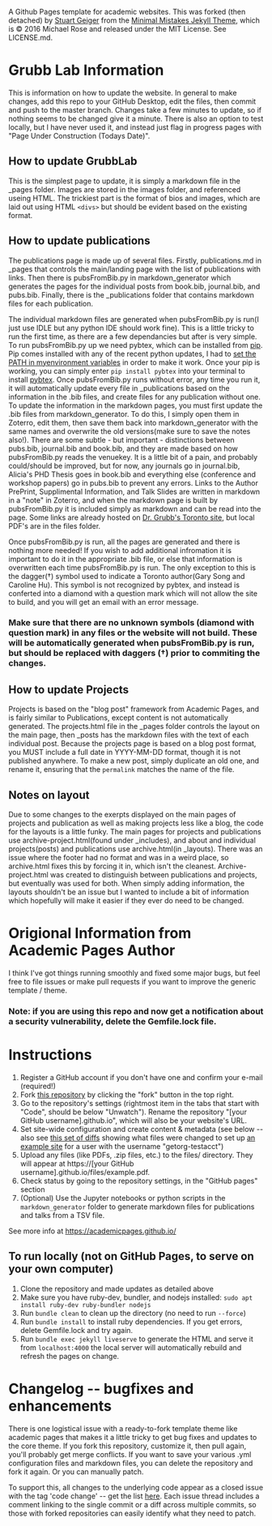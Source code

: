 A Github Pages template for academic websites. This was forked (then detached) by [Stuart Geiger](https://github.com/staeiou) from the [Minimal Mistakes Jekyll Theme](https://mmistakes.github.io/minimal-mistakes/), which is © 2016 Michael Rose and released under the MIT License. See LICENSE.md.


# Grubb Lab Information
This is information on how to update the website. In general to make changes, add this repo to your GitHub Desktop, edit the files, then commit and push to the master branch. Changes take a few minutes to update, so if nothing seems to be changed give it a minute. There is also an option to test locally, but I have never used it, and instead just flag in progress pages with "Page Under Construction (Todays Date)". 

## How to update GrubbLab
This is the simplest page to update, it is simply a markdown file in the _pages folder. Images are stored in the images folder, and referenced useing HTML. The trickiest part is the format of bios and images, which are laid out using HTML `<divs>` but should be evident based on the existing format. 

## How to update publications
The publications page is made up of several files. Firstly, publications.md in _pages that controls the main/landing page with the list of publications with links. Then there is pubsFromBib.py in markdown_generator which generates the pages for the individual posts from book.bib, journal.bib, and pubs.bib. Finally, there is the _publications folder that contains markdown files for each publication. 

The individual markdown files are generated when pubsFromBib.py is run(I just use IDLE but any python IDE should work fine). This is a little tricky to run the first time, as there are a few dependancies but after is very simple. To run pubsFromBib.py up we need pybtex, which can be installed from [pip](https://pip.pypa.io/en/stable/installing/). Pip comes installed with any of the recent python updates, I had to [set the PATH in myenvironment variables](https://stackoverflow.com/questions/23708898/pip-is-not-recognized-as-an-internal-or-external-command) in order to make it work. Once your pip is working, you can simply enter `pip install pybtex` into your terminal to install [pybtex](https://pybtex.org/). Once pubsFromBib.py runs without error, any time you run it, it will automatically update every file in _publications based on the information in the .bib files, and create files for any publication without one. To update the information in the markdown pages, you must first update the .bib files from markdown_generator. To do this, I simply open them in Zoterro, edit them, then save them back into markdown_generator with the same names and overwrite the old versions(make sure to save the notes also!). There are some subtle - but important - distinctions between pubs.bib, journal.bib and book.bib, and they are made based on how pubsFromBib.py reads the venuekey. It is a little bit of a pain, and probably could/should be improved, but for now, any journals go in journal.bib, Alicia's PHD Thesis goes in book.bib and everything else (conference and workshop papers) go in pubs.bib to prevent any errors. Links to the Author PrePrint, Supplimental Information, and Talk Slides are written in markdown in a "note" in Zoterro, and when the markdown page is built by pubsFromBib.py it is included simply as markdown and can be read into the page. Some links are already hosted on [Dr. Grubb's Toronto site](http://www.cs.toronto.edu/~amgrubb/), but local PDF's are in the files folder.

Once pubsFromBib.py is run, all the pages are generated and there is nothing more needed! If you wish to add additional infromation it is important to do it in the appropriate .bib file, or else that information is overwritten each time pubsFromBib.py is run. The only exception to this is the dagger(†) symbol used to indicate a Toronto author(Gary Song and Caroline Hu). This symbol is not recognized by pybtex, and instead is conferted into a diamond with a question mark which will not allow the site to build, and you will get an email with an error message.  
### Make sure that there are no unknown symbols (diamond with question mark) in any files or the website will not build. These will be automatically generated when pubsFromBib.py is run, but should be replaced with daggers (†) prior to commiting the changes.

## How to update Projects
Projects is based on the "blog post" framework from Academic Pages, and is fairly similar to Publications, except content is not automatically generated. The projects.html file in the _pages folder controls the layout on the main page, then _posts has the markdown files with the text of each individual post. Because the projects page is based on a blog post format, you MUST include a full date in YYYY-MM-DD format, though it is not published anywhere. To make a new post, simply duplicate an old one, and rename it, ensuring that the `permalink` matches the name of the file. 

## Notes on layout
Due to some changes to the exerpts displayed on the main pages of projects and publication as well as making projects less like a blog, the code for the layouts is a little funky. The main pages for projects and publications use archive-project.html(found under _includes), and about and individual projects(posts) and publications use archive.html(in _layouts). There was an issue where the footer had no format and was in a weird place, so archive.html fixes this by forcing it in, which isn't the cleanest. Archive-project.html was created to distinguish between publications and projects, but eventually was used for both. When simply adding information, the layouts shouldn't be an issue but I wanted to include a bit of information which hopefully will make it easier if they ever do need to be changed.


# Origional Information from Academic Pages Author
I think I've got things running smoothly and fixed some major bugs, but feel free to file issues or make pull requests if you want to improve the generic template / theme.

### Note: if you are using this repo and now get a notification about a security vulnerability, delete the Gemfile.lock file. 

# Instructions

1. Register a GitHub account if you don't have one and confirm your e-mail (required!)
1. Fork [this repository](https://github.com/academicpages/academicpages.github.io) by clicking the "fork" button in the top right. 
1. Go to the repository's settings (rightmost item in the tabs that start with "Code", should be below "Unwatch"). Rename the repository "[your GitHub username].github.io", which will also be your website's URL.
1. Set site-wide configuration and create content & metadata (see below -- also see [this set of diffs](http://archive.is/3TPas) showing what files were changed to set up [an example site](https://getorg-testacct.github.io) for a user with the username "getorg-testacct")
1. Upload any files (like PDFs, .zip files, etc.) to the files/ directory. They will appear at https://[your GitHub username].github.io/files/example.pdf.  
1. Check status by going to the repository settings, in the "GitHub pages" section
1. (Optional) Use the Jupyter notebooks or python scripts in the `markdown_generator` folder to generate markdown files for publications and talks from a TSV file.

See more info at https://academicpages.github.io/

## To run locally (not on GitHub Pages, to serve on your own computer)

1. Clone the repository and made updates as detailed above
1. Make sure you have ruby-dev, bundler, and nodejs installed: `sudo apt install ruby-dev ruby-bundler nodejs`
1. Run `bundle clean` to clean up the directory (no need to run `--force`)
1. Run `bundle install` to install ruby dependencies. If you get errors, delete Gemfile.lock and try again.
1. Run `bundle exec jekyll liveserve` to generate the HTML and serve it from `localhost:4000` the local server will automatically rebuild and refresh the pages on change.

# Changelog -- bugfixes and enhancements

There is one logistical issue with a ready-to-fork template theme like academic pages that makes it a little tricky to get bug fixes and updates to the core theme. If you fork this repository, customize it, then pull again, you'll probably get merge conflicts. If you want to save your various .yml configuration files and markdown files, you can delete the repository and fork it again. Or you can manually patch. 

To support this, all changes to the underlying code appear as a closed issue with the tag 'code change' -- get the list [here](https://github.com/academicpages/academicpages.github.io/issues?q=is%3Aclosed%20is%3Aissue%20label%3A%22code%20change%22%20). Each issue thread includes a comment linking to the single commit or a diff across multiple commits, so those with forked repositories can easily identify what they need to patch.
